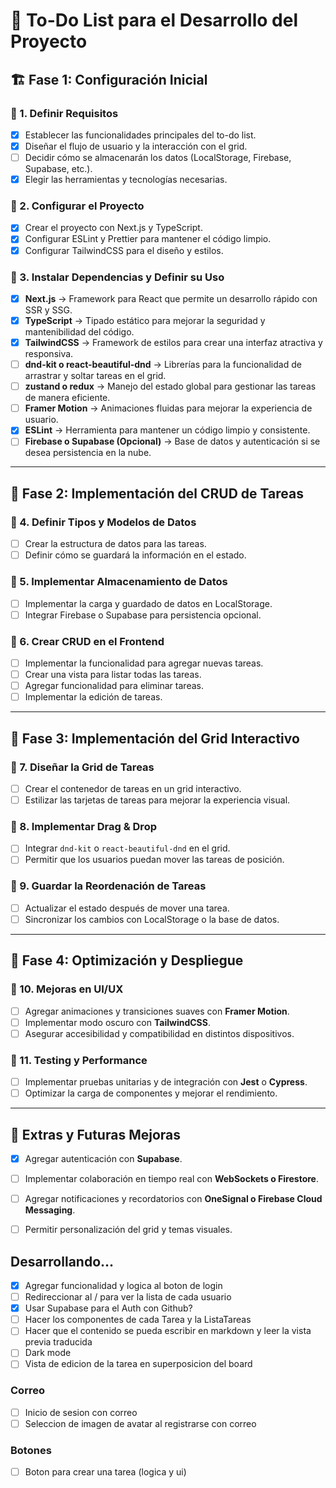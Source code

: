 # 📌 To-Do List para el Desarrollo del Proyecto

## 🏗️ Fase 1: Configuración Inicial
### 🔹 1. Definir Requisitos
- [x] Establecer las funcionalidades principales del to-do list.
- [x] Diseñar el flujo de usuario y la interacción con el grid.
- [ ] Decidir cómo se almacenarán los datos (LocalStorage, Firebase, Supabase, etc.).
- [x] Elegir las herramientas y tecnologías necesarias.

### 🔹 2. Configurar el Proyecto
- [x] Crear el proyecto con Next.js y TypeScript.
- [x] Configurar ESLint y Prettier para mantener el código limpio.
- [x] Configurar TailwindCSS para el diseño y estilos.

### 🔹 3. Instalar Dependencias y Definir su Uso
- [x] **Next.js** → Framework para React que permite un desarrollo rápido con SSR y SSG.
- [x] **TypeScript** → Tipado estático para mejorar la seguridad y mantenibilidad del código.
- [x] **TailwindCSS** → Framework de estilos para crear una interfaz atractiva y responsiva.
- [ ] **dnd-kit o react-beautiful-dnd** → Librerías para la funcionalidad de arrastrar y soltar tareas en el grid.
- [ ] **zustand o redux** → Manejo del estado global para gestionar las tareas de manera eficiente.
- [ ] **Framer Motion** → Animaciones fluidas para mejorar la experiencia de usuario.
- [x] **ESLint** → Herramienta para mantener un código limpio y consistente.
- [ ] **Firebase o Supabase (Opcional)** → Base de datos y autenticación si se desea persistencia en la nube.

---

## 📝 Fase 2: Implementación del CRUD de Tareas
### 🔹 4. Definir Tipos y Modelos de Datos
- [ ] Crear la estructura de datos para las tareas.
- [ ] Definir cómo se guardará la información en el estado.

### 🔹 5. Implementar Almacenamiento de Datos
- [ ] Implementar la carga y guardado de datos en LocalStorage.
- [ ] Integrar Firebase o Supabase para persistencia opcional.

### 🔹 6. Crear CRUD en el Frontend
- [ ] Implementar la funcionalidad para agregar nuevas tareas.
- [ ] Crear una vista para listar todas las tareas.
- [ ] Agregar funcionalidad para eliminar tareas.
- [ ] Implementar la edición de tareas.

---

## 🎨 Fase 3: Implementación del Grid Interactivo
### 🔹 7. Diseñar la Grid de Tareas
- [ ] Crear el contenedor de tareas en un grid interactivo.
- [ ] Estilizar las tarjetas de tareas para mejorar la experiencia visual.

### 🔹 8. Implementar Drag & Drop
- [ ] Integrar `dnd-kit` o `react-beautiful-dnd` en el grid.
- [ ] Permitir que los usuarios puedan mover las tareas de posición.

### 🔹 9. Guardar la Reordenación de Tareas
- [ ] Actualizar el estado después de mover una tarea.
- [ ] Sincronizar los cambios con LocalStorage o la base de datos.

---

## 🚀 Fase 4: Optimización y Despliegue
### 🔹 10. Mejoras en UI/UX
- [ ] Agregar animaciones y transiciones suaves con **Framer Motion**.
- [ ] Implementar modo oscuro con **TailwindCSS**.
- [ ] Asegurar accesibilidad y compatibilidad en distintos dispositivos.

### 🔹 11. Testing y Performance
- [ ] Implementar pruebas unitarias y de integración con **Jest** o **Cypress**.
- [ ] Optimizar la carga de componentes y mejorar el rendimiento.

---

## 🎯 Extras y Futuras Mejoras
- [x] Agregar autenticación con **Supabase**.
- [ ] Implementar colaboración en tiempo real con **WebSockets o Firestore**.
- [ ] Agregar notificaciones y recordatorios con **OneSignal o Firebase Cloud Messaging**.
- [ ] Permitir personalización del grid y temas visuales.



## Desarrollando...
- [x] Agregar funcionalidad y logica al boton de login
- [ ] Redireccionar al / para ver la lista de cada usuario
- [x] Usar Supabase para el Auth con Github?
- [ ] Hacer los componentes de cada Tarea y la ListaTareas
- [ ] Hacer que el contenido se pueda escribir en markdown y leer la vista previa traducida
- [ ] Dark mode
- [ ] Vista de edicion de la tarea en superposicion del board

### Correo
- [ ] Inicio de sesion con correo 
- [ ] Seleccion de imagen de avatar al registrarse con correo

### Botones
- [ ] Boton para crear una tarea (logica y ui) 